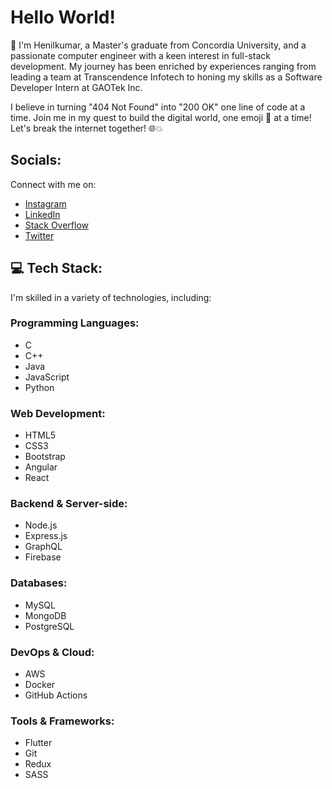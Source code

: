 # Hello World!

👋 I'm Henilkumar, a Master's graduate from Concordia University, and a passionate computer engineer with a keen interest in full-stack development. My journey has been enriched by experiences ranging from leading a team at Transcendence Infotech to honing my skills as a Software Developer Intern at GAOTek Inc.

I believe in turning "404 Not Found" into "200 OK" one line of code at a time. Join me in my quest to build the digital world, one emoji 🧱 at a time! Let's break the internet together! 🌐💥

## Socials:

Connect with me on:
- [Instagram](#)
- [LinkedIn](#)
- [Stack Overflow](#)
- [Twitter](#)

## 💻 Tech Stack:

I'm skilled in a variety of technologies, including:

### Programming Languages:
- C
- C++
- Java
- JavaScript
- Python

### Web Development:
- HTML5
- CSS3
- Bootstrap
- Angular
- React

### Backend & Server-side:
- Node.js
- Express.js
- GraphQL
- Firebase

### Databases:
- MySQL
- MongoDB
- PostgreSQL

### DevOps & Cloud:
- AWS
- Docker
- GitHub Actions

### Tools & Frameworks:
- Flutter
- Git
- Redux
- SASS

<!-- You can add badges for each technology from websites like shields.io to visually enhance your Tech Stack section -->



<!--
**henilhp6641/henilhp6641** is a ✨ _special_ ✨ repository because its `README.md` (this file) appears on your GitHub profile.

Here are some ideas to get you started:

- 🔭 I’m currently working on ...
- 🌱 I’m currently learning ...
- 👯 I’m looking to collaborate on ...
- 🤔 I’m looking for help with ...
- 💬 Ask me about ...
- 📫 How to reach me: ...
- 😄 Pronouns: ...
- ⚡ Fun fact: ...
-->

